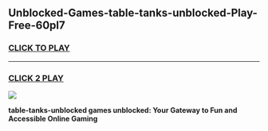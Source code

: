 
## Unblocked-Games-table-tanks-unblocked-Play-Free-60pl7
<h3>
<a href="https://premium76.site?title=table-tanks-unblocked&ref=18A1">CLICK TO PLAY</a></h3>
<hr>

<h3>
<a href="https://premium76.site?title=table-tanks-unblocked&ref=18A1">CLICK 2 PLAY</a>
  
</h3>

<a href="https://premium76.site?title=table-tanks-unblocked&ref=18A1"><img src="https://clearcache.store/games.png"></a>


**table-tanks-unblocked games unblocked: Your Gateway to Fun and Accessible Online Gaming**
